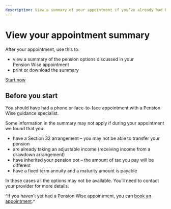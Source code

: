 ```yaml
---
description: View a summary of your appointment if you’ve already had Pension Wise guidance
---
```


# View your appointment summary

After your appointment, use this to:

- view a summary of the pension options discussed in your<br>Pension Wise appointment
- print or download the summary

<a class="button button-start" href="/en/summary-document/new" role="button">Start now</a>

## Before you start

You should have had a phone or face-to-face appointment with a Pension Wise guidance specialist.

Some information in the summary may not apply if during your appointment we found that you:

- have a Section 32 arrangement – you may not be able to transfer your pension
- are already taking an adjustable income (receiving income from a drawdown arrangement)
- have inherited your pension pot – the amount of tax you pay will be different
- have a fixed term annuity and a maturity amount is payable

In these cases all the options may not be available. You’ll need to contact your provider for more details.

^If you haven’t yet had a Pension Wise appointment, you can [book an appointment](/en/appointments).^
